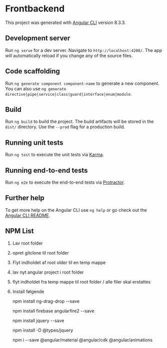 # Frontbackend

This project was generated with [Angular CLI](https://github.com/angular/angular-cli) version 8.3.3.

## Development server

Run `ng serve` for a dev server. Navigate to `http://localhost:4200/`. The app will automatically reload if you change any of the source files.

## Code scaffolding

Run `ng generate component component-name` to generate a new component. You can also use `ng generate directive|pipe|service|class|guard|interface|enum|module`.

## Build

Run `ng build` to build the project. The build artifacts will be stored in the `dist/` directory. Use the `--prod` flag for a production build.

## Running unit tests

Run `ng test` to execute the unit tests via [Karma](https://karma-runner.github.io).

## Running end-to-end tests

Run `ng e2e` to execute the end-to-end tests via [Protractor](http://www.protractortest.org/).

## Further help

To get more help on the Angular CLI use `ng help` or go check out the [Angular CLI README](https://github.com/angular/angular-cli/blob/master/README.md).

## NPM List
1. Lav root folder

2. opret gitclone til root folder

3. Flyt indholdet af root older til en temp mappe

4. lav nyt angular project i root folder

5. flyt indholdet fra temp mappe til root folder / alle filer skal erstattes

6. Install følgende

    npm install ng-drag-drop --save

    npm install firebase angularfire2 --save

    npm install jquery --save

    npm install -D @types/jquery

    npm i --save @angular/material @angular/cdk @angular/animations